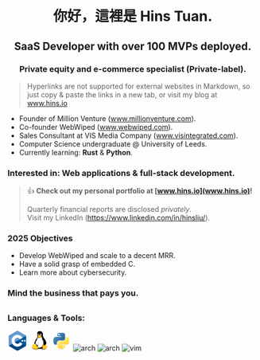 <h1 align="center">你好，這裡是 Hins Tuan.</h1>
<h2 align="center">SaaS Developer with over 100 MVPs deployed.</h2>
<h3 align="center">Private equity and e-commerce specialist (Private-label).</h3>

> Hyperlinks are not supported for external websites in Markdown, so just copy & paste the links in a new tab, or visit my blog at www.hins.io

- Founder of Million Venture (www.millionventure.com).
- Co-founder WebWiped (www.webwiped.com).
- Sales Consultant at  VIS Media Company (www.visintegrated.com).
- Computer Science undergraduate @ University of Leeds.
- Currently learning: **Rust** & **Python**.

### Interested in: **Web applications & full-stack development**.

>👍 **Check out my personal portfolio at [www.hins.io](www.hins.io)!**
>
> Quarterly financial reports are disclosed *privately*.  
> Visit my LinkedIn (https://www.linkedin.com/in/hinsliu/).

### 2025 Objectives
- Develop WebWiped and scale to a decent MRR. 
- Have a solid grasp of embedded C.
- Learn more about cybersecurity.

### Mind the business that pays you.

<p align="left">
</p>

## <h3 align="left">Languages & Tools:</h3>
<p align="left"> <img src="https://raw.githubusercontent.com/devicons/devicon/master/icons/cplusplus/cplusplus-original.svg" alt="cplusplus" width="40" height="40"/>  <img src="https://raw.githubusercontent.com/devicons/devicon/master/icons/linux/linux-original.svg" alt="linux" width="40" height="40"/> <img src="https://raw.githubusercontent.com/devicons/devicon/master/icons/python/python-original.svg" alt="python" width="40" height="40"/> <img src="https://cdn0.iconfinder.com/data/icons/flat-round-system/512/archlinux-512.png" alt="arch" width="40" height="40"/> <img src="https://rust-lang.org/logos/rust-logo-512x512.png" alt="arch" width="40" height="40"/> <img src="https://static-00.iconduck.com/assets.00/file-type-vim-icon-2048x2048-nvneoqdz.png" alt="vim" width="40" height="40"/> 
